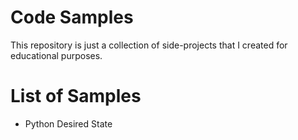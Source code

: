 # Code Samples
This repository is just a collection of side-projects that I created for educational purposes.

# List of Samples
- Python Desired State